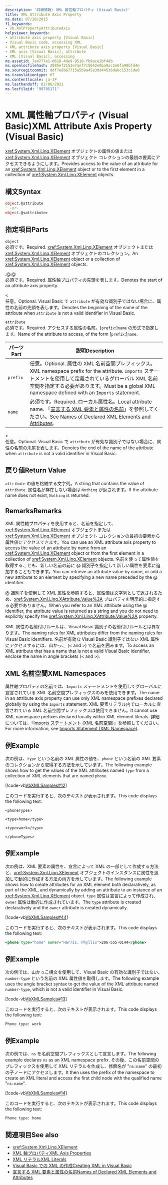 ```yaml
---
description: '詳細情報: XML 属性軸プロパティ (Visual Basic)'
title: XML Attribute Axis Property
ms.date: 07/20/2015
f1_keywords:
- vb.XmlPropertyAttributeAxis
helpviewer_keywords:
- attribute axis property [Visual Basic]
- Visual Basic code, accessing XML
- XML attribute axis property [Visual Basic]
- XML axis [Visual Basic], attribute
- XML [Visual Basic], accessing
ms.assetid: 7a4777e1-0618-4de9-9510-fb9ace2bf4db
ms.openlocfilehash: 2085ef2151e7aef7c5642e0ba9ac2e6fa90bfd4e
ms.sourcegitcommit: ddf7edb67715a5b9a45e3dd44536dabc153c1de0
ms.translationtype: HT
ms.contentlocale: ja-JP
ms.lasthandoff: 02/06/2021
ms.locfileid: "99795171"
---
```

# <a name="xml-attribute-axis-property-visual-basic"></a><span data-ttu-id="80176-103">XML 属性軸プロパティ (Visual Basic)</span><span class="sxs-lookup"><span data-stu-id="80176-103">XML Attribute Axis Property (Visual Basic)</span></span>

<span data-ttu-id="80176-104"><xref:System.Xml.Linq.XElement> オブジェクトの属性の値または <xref:System.Xml.Linq.XElement> オブジェクト コレクションの最初の要素にアクセスできるようにします。</span><span class="sxs-lookup"><span data-stu-id="80176-104">Provides access to the value of an attribute for an <xref:System.Xml.Linq.XElement> object or to the first element in a collection of <xref:System.Xml.Linq.XElement> objects.</span></span>  
  
## <a name="syntax"></a><span data-ttu-id="80176-105">構文</span><span class="sxs-lookup"><span data-stu-id="80176-105">Syntax</span></span>  
  
```vb  
object.@attribute  
' -or-  
object.@<attribute>  
```  
  
## <a name="parts"></a><span data-ttu-id="80176-106">指定項目</span><span class="sxs-lookup"><span data-stu-id="80176-106">Parts</span></span>  

 `object`  
 <span data-ttu-id="80176-107">必須です。</span><span class="sxs-lookup"><span data-stu-id="80176-107">Required.</span></span> <span data-ttu-id="80176-108"><xref:System.Xml.Linq.XElement> オブジェクトまたは <xref:System.Xml.Linq.XElement> オブジェクトのコレクション。</span><span class="sxs-lookup"><span data-stu-id="80176-108">An <xref:System.Xml.Linq.XElement> object or a collection of <xref:System.Xml.Linq.XElement> objects.</span></span>  
  
 <span data-ttu-id="80176-109">.@</span><span class="sxs-lookup"><span data-stu-id="80176-109">.@</span></span>  
 <span data-ttu-id="80176-110">必須です。</span><span class="sxs-lookup"><span data-stu-id="80176-110">Required.</span></span> <span data-ttu-id="80176-111">属性軸プロパティの先頭を表します。</span><span class="sxs-lookup"><span data-stu-id="80176-111">Denotes the start of an attribute axis property.</span></span>  
  
 <  
 <span data-ttu-id="80176-112">任意。</span><span class="sxs-lookup"><span data-stu-id="80176-112">Optional.</span></span> <span data-ttu-id="80176-113">Visual Basic で `attribute` が有効な識別子ではない場合に、属性の名前の先頭を表します。</span><span class="sxs-lookup"><span data-stu-id="80176-113">Denotes the beginning of the name of the attribute when `attribute` is not a valid identifier in Visual Basic.</span></span>  
  
 `attribute`  
 <span data-ttu-id="80176-114">必須です。</span><span class="sxs-lookup"><span data-stu-id="80176-114">Required.</span></span> <span data-ttu-id="80176-115">アクセスする属性の名前。[`prefix`:]`name` の形式で指定します。</span><span class="sxs-lookup"><span data-stu-id="80176-115">Name of the attribute to access, of the form [`prefix`:]`name`.</span></span>  
  
|<span data-ttu-id="80176-116">パーツ</span><span class="sxs-lookup"><span data-stu-id="80176-116">Part</span></span>|<span data-ttu-id="80176-117">説明</span><span class="sxs-lookup"><span data-stu-id="80176-117">Description</span></span>|  
|----------|-----------------|  
|`prefix`|<span data-ttu-id="80176-118">任意。</span><span class="sxs-lookup"><span data-stu-id="80176-118">Optional.</span></span> <span data-ttu-id="80176-119">属性の XML 名前空間プレフィックス。</span><span class="sxs-lookup"><span data-stu-id="80176-119">XML namespace prefix for the attribute.</span></span> <span data-ttu-id="80176-120">`Imports` ステートメントを使用して定義されているグローバル XML 名前空間を指定する必要があります。</span><span class="sxs-lookup"><span data-stu-id="80176-120">Must be a global XML namespace defined with an `Imports` statement.</span></span>|  
|`name`|<span data-ttu-id="80176-121">必須です。</span><span class="sxs-lookup"><span data-stu-id="80176-121">Required.</span></span> <span data-ttu-id="80176-122">ローカル属性名。</span><span class="sxs-lookup"><span data-stu-id="80176-122">Local attribute name.</span></span> <span data-ttu-id="80176-123">「[宣言する XML 要素と属性の名前](../../programming-guide/language-features/xml/names-of-declared-xml-elements-and-attributes.md)」を参照してください。</span><span class="sxs-lookup"><span data-stu-id="80176-123">See [Names of Declared XML Elements and Attributes](../../programming-guide/language-features/xml/names-of-declared-xml-elements-and-attributes.md).</span></span>|  
  
 \>  
 <span data-ttu-id="80176-124">任意。</span><span class="sxs-lookup"><span data-stu-id="80176-124">Optional.</span></span> <span data-ttu-id="80176-125">Visual Basic で `attribute` が有効な識別子ではない場合に、属性の名前の末尾を表します。</span><span class="sxs-lookup"><span data-stu-id="80176-125">Denotes the end of the name of the attribute when `attribute` is not a valid identifier in Visual Basic.</span></span>  
  
## <a name="return-value"></a><span data-ttu-id="80176-126">戻り値</span><span class="sxs-lookup"><span data-stu-id="80176-126">Return Value</span></span>  

 <span data-ttu-id="80176-127">`attribute` の値を格納する文字列。</span><span class="sxs-lookup"><span data-stu-id="80176-127">A string that contains the value of `attribute`.</span></span> <span data-ttu-id="80176-128">属性名が存在しない場合は `Nothing` が返されます。</span><span class="sxs-lookup"><span data-stu-id="80176-128">If the attribute name does not exist, `Nothing` is returned.</span></span>  
  
## <a name="remarks"></a><span data-ttu-id="80176-129">Remarks</span><span class="sxs-lookup"><span data-stu-id="80176-129">Remarks</span></span>  

 <span data-ttu-id="80176-130">XML 属性軸プロパティを使用すると、名前を指定して、<xref:System.Xml.Linq.XElement> オブジェクトまたは <xref:System.Xml.Linq.XElement> オブジェクト コレクションの最初の要素から属性値にアクセスできます。</span><span class="sxs-lookup"><span data-stu-id="80176-130">You can use an XML attribute axis property to access the value of an attribute by name from an <xref:System.Xml.Linq.XElement> object or from the first element in a collection of <xref:System.Xml.Linq.XElement> objects.</span></span> <span data-ttu-id="80176-131">名前を使って属性値を取得することも、新しい名前の前に @ 識別子を指定して新しい属性を要素に追加することもできます。</span><span class="sxs-lookup"><span data-stu-id="80176-131">You can retrieve an attribute value by name, or add a new attribute to an element by specifying a new name preceded by the @ identifier.</span></span>  
  
 <span data-ttu-id="80176-132">@ 識別子を使用して XML 属性を参照すると、属性値は文字列として返されるため、<xref:System.Xml.Linq.XAttribute.Value%2A> プロパティを明示的に指定する必要がありません。</span><span class="sxs-lookup"><span data-stu-id="80176-132">When you refer to an XML attribute using the @ identifier, the attribute value is returned as a string and you do not need to explicitly specify the <xref:System.Xml.Linq.XAttribute.Value%2A> property.</span></span>  
  
 <span data-ttu-id="80176-133">XML 属性の名前付けルールは、Visual Basic 識別子の名前付けルールとは異なります。</span><span class="sxs-lookup"><span data-stu-id="80176-133">The naming rules for XML attributes differ from the naming rules for Visual Basic identifiers.</span></span> <span data-ttu-id="80176-134">名前が有効な Visual Basic 識別子ではない XML 属性にアクセスするには、山かっこ (\< and >) で名前を囲みます。</span><span class="sxs-lookup"><span data-stu-id="80176-134">To access an XML attribute that has a name that is not a valid Visual Basic identifier, enclose the name in angle brackets (\< and >).</span></span>  
  
## <a name="xml-namespaces"></a><span data-ttu-id="80176-135">XML 名前空間</span><span class="sxs-lookup"><span data-stu-id="80176-135">XML Namespaces</span></span>  

 <span data-ttu-id="80176-136">属性軸プロパティの名前では、`Imports` ステートメントを使用してグローバルに宣言されている XML 名前空間プレフィックスのみを使用できます。</span><span class="sxs-lookup"><span data-stu-id="80176-136">The name in an attribute axis property can use only XML namespace prefixes declared globally by using the `Imports` statement.</span></span> <span data-ttu-id="80176-137">XML 要素リテラル内でローカルに宣言されている XML 名前空間プレフィックスは使用できません。</span><span class="sxs-lookup"><span data-stu-id="80176-137">It cannot use XML namespace prefixes declared locally within XML element literals.</span></span> <span data-ttu-id="80176-138">詳細については、「[Imports ステートメント (XML 名前空間)](../statements/imports-statement-xml-namespace.md)」を参照してください。</span><span class="sxs-lookup"><span data-stu-id="80176-138">For more information, see [Imports Statement (XML Namespace)](../statements/imports-statement-xml-namespace.md).</span></span>  
  
## <a name="example"></a><span data-ttu-id="80176-139">例</span><span class="sxs-lookup"><span data-stu-id="80176-139">Example</span></span>  

 <span data-ttu-id="80176-140">次の例は、`type` という名前の XML 属性の値を、`phone` という名前の XML 要素のコレクションから取得する方法を示しています。</span><span class="sxs-lookup"><span data-stu-id="80176-140">The following example shows how to get the values of the XML attributes named `type` from a collection of XML elements that are named `phone`.</span></span>  
  
 [!code-vb[VbXMLSamples#12](~/samples/snippets/visualbasic/VS_Snippets_VBCSharp/VbXMLSamples/VB/XMLSamples5.vb#12)]  
  
 <span data-ttu-id="80176-141">このコードを実行すると、次のテキストが表示されます。</span><span class="sxs-lookup"><span data-stu-id="80176-141">This code displays the following text:</span></span>  
  
 `<phoneTypes>`  
  
 `<type>home</type>`  
  
 `<type>work</type>`  
  
 `</phoneTypes>`  
  
## <a name="example"></a><span data-ttu-id="80176-142">例</span><span class="sxs-lookup"><span data-stu-id="80176-142">Example</span></span>  

 <span data-ttu-id="80176-143">次の例は、XML 要素の属性を、宣言によって XML の一部として作成する方法と、<xref:System.Xml.Linq.XElement> オブジェクトのインスタンスに属性を追加して動的に作成する方法の両方を示しています。</span><span class="sxs-lookup"><span data-stu-id="80176-143">The following example shows how to create attributes for an XML element both declaratively, as part of the XML, and dynamically by adding an attribute to an instance of an <xref:System.Xml.Linq.XElement> object.</span></span> <span data-ttu-id="80176-144">`type` 属性は宣言によって作成され、`owner` 属性は動的に作成されています。</span><span class="sxs-lookup"><span data-stu-id="80176-144">The `type` attribute is created declaratively and the `owner` attribute is created dynamically.</span></span>  
  
 [!code-vb[VbXMLSamples#44](~/samples/snippets/visualbasic/VS_Snippets_VBCSharp/VbXMLSamples/VB/XMLSamples5.vb#44)]  
  
 <span data-ttu-id="80176-145">このコードを実行すると、次のテキストが表示されます。</span><span class="sxs-lookup"><span data-stu-id="80176-145">This code displays the following text:</span></span>  
  
```xml  
<phone type="home" owner="Harris, Phyllis">206-555-0144</phone>  
```  
  
## <a name="example"></a><span data-ttu-id="80176-146">例</span><span class="sxs-lookup"><span data-stu-id="80176-146">Example</span></span>  

 <span data-ttu-id="80176-147">次の例では、山かっこ構文を使用して、Visual Basic の有効な識別子ではない、`number-type` という名前の XML 属性値を取得します。</span><span class="sxs-lookup"><span data-stu-id="80176-147">The following example uses the angle bracket syntax to get the value of the XML attribute named `number-type`, which is not a valid identifier in Visual Basic.</span></span>  
  
 [!code-vb[VbXMLSamples#13](~/samples/snippets/visualbasic/VS_Snippets_VBCSharp/VbXMLSamples/VB/XMLSamples5.vb#13)]  
  
 <span data-ttu-id="80176-148">このコードを実行すると、次のテキストが表示されます。</span><span class="sxs-lookup"><span data-stu-id="80176-148">This code displays the following text:</span></span>  
  
 `Phone type: work`  
  
## <a name="example"></a><span data-ttu-id="80176-149">例</span><span class="sxs-lookup"><span data-stu-id="80176-149">Example</span></span>  

 <span data-ttu-id="80176-150">次の例では、`ns` を名前空間プレフィックスとして宣言します。</span><span class="sxs-lookup"><span data-stu-id="80176-150">The following example declares `ns` as an XML namespace prefix.</span></span> <span data-ttu-id="80176-151">その後、この名前空間のプレフィックスを使用して XML リテラルを作成し、修飾名が "`ns:name`" の最初の子ノードにアクセスします。</span><span class="sxs-lookup"><span data-stu-id="80176-151">It then uses the prefix of the namespace to create an XML literal and access the first child node with the qualified name "`ns:name`".</span></span>  
  
 [!code-vb[VbXMLSamples#14](~/samples/snippets/visualbasic/VS_Snippets_VBCSharp/VbXMLSamples/VB/XMLSamples6.vb#14)]  
  
 <span data-ttu-id="80176-152">このコードを実行すると、次のテキストが表示されます。</span><span class="sxs-lookup"><span data-stu-id="80176-152">This code displays the following text:</span></span>  
  
 `Phone type: home`  
  
## <a name="see-also"></a><span data-ttu-id="80176-153">関連項目</span><span class="sxs-lookup"><span data-stu-id="80176-153">See also</span></span>

- <xref:System.Xml.Linq.XElement>
- [<span data-ttu-id="80176-154">XML 軸プロパティ</span><span class="sxs-lookup"><span data-stu-id="80176-154">XML Axis Properties</span></span>](index.md)
- [<span data-ttu-id="80176-155">XML リテラル</span><span class="sxs-lookup"><span data-stu-id="80176-155">XML Literals</span></span>](../xml-literals/index.md)
- [<span data-ttu-id="80176-156">Visual Basic での XML の作成</span><span class="sxs-lookup"><span data-stu-id="80176-156">Creating XML in Visual Basic</span></span>](../../programming-guide/language-features/xml/creating-xml.md)
- [<span data-ttu-id="80176-157">宣言する XML 要素と属性の名前</span><span class="sxs-lookup"><span data-stu-id="80176-157">Names of Declared XML Elements and Attributes</span></span>](../../programming-guide/language-features/xml/names-of-declared-xml-elements-and-attributes.md)
